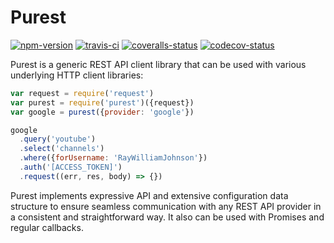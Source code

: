 
# Purest

[![npm-version]][npm] [![travis-ci]][travis] [![coveralls-status]][coveralls] [![codecov-status]][codecov]

Purest is a generic REST API client library that can be used with various underlying HTTP client libraries:

```js
var request = require('request')
var purest = require('purest')({request})
var google = purest({provider: 'google'})

google
  .query('youtube')
  .select('channels')
  .where({forUsername: 'RayWilliamJohnson'})
  .auth('[ACCESS_TOKEN]')
  .request((err, res, body) => {})
```

Purest implements expressive API and extensive configuration data structure to ensure seamless communication with any REST API provider in a consistent and straightforward way. It also can be used with Promises and regular callbacks.



  [npm-version]: http://img.shields.io/npm/v/purest.svg?style=flat-square (NPM Package Version)
  [travis-ci]: https://img.shields.io/travis/simov/purest/master.svg?style=flat-square (Build Status - Travis CI)
  [coveralls-status]: https://img.shields.io/coveralls/simov/purest.svg?style=flat-square (Test Coverage - Coveralls)
  [codecov-status]: https://img.shields.io/codecov/c/github/simov/purest.svg?style=flat-square (Test Coverage - Codecov)

  [npm]: https://www.npmjs.com/package/purest
  [travis]: https://travis-ci.org/simov/purest
  [coveralls]: https://coveralls.io/r/simov/purest?branch=master
  [codecov]: https://codecov.io/github/simov/purest?branch=master
